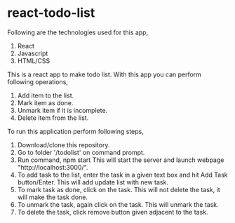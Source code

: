 # react-todo-list

Following are the technologies used for this app,
1. React
2. Javascript
3. HTML/CSS

This is a react app to make todo list. With this app you can perform following operations,
1. Add item to the list.
2. Mark item as done.
3. Unmark item if it is incomplete.
4. Delete item from the list.

To run this application perform following steps, 
1. Download/clone this repository.
2. Go to folder '/todolist' on command prompt.
3. Run command,
		npm start
This will start the server and launch webpage "http://localhost:3000/".
4. To add task to the list, enter the task in a given text box and hit Add Task button/Enter. This will add update list with new task.
5. To mark task as done, click on the task. This will not delete the task, it will make the task done.
6. To unmark the task, again click on the task. This will unmark the task.
7. To delete the task, click remove button given adjacent to the task.
